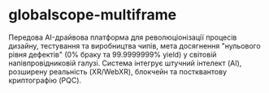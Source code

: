 # globalscope-multiframe
Передова AI-драйвова платформа для революціонізації процесів дизайну, тестування та виробництва чипів, мета досягнення "нульового рівня дефектів" (0% браку та 99.9999999% yield)  у світовій напівпровідниковій галузі. Система інтегрує штучний інтелект (AI), розширену реальність (XR/WebXR),  блокчейн та постквантову криптографію (PQC).
